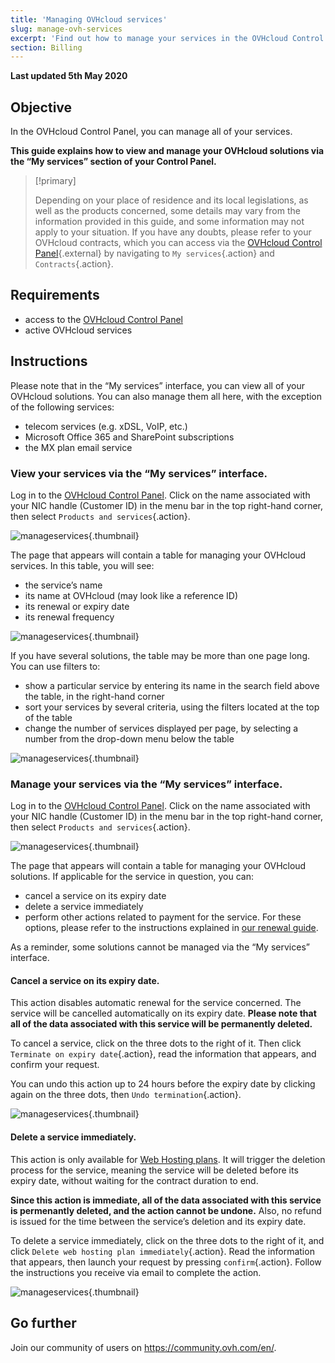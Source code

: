 ```yaml
---
title: 'Managing OVHcloud services'
slug: manage-ovh-services
excerpt: 'Find out how to manage your services in the OVHcloud Control Panel'
section: Billing
---
```


**Last updated 5th May 2020**

## Objective

In the OVHcloud Control Panel, you can manage all of your services.

**This guide explains how to view and manage your OVHcloud solutions via the “My services” section of your Control Panel.**

> [!primary]
>
> Depending on your place of residence and its local legislations, as well as the products concerned, some details may vary from the information provided in this guide, and some information may not apply to your situation. If you have any doubts, please refer to your OVHcloud contracts, which you can access via the [OVHcloud Control Panel](https://www.ovh.com/auth/?action=gotomanager){.external} by navigating to `My services`{.action} and `Contracts`{.action}.
>

## Requirements

- access to the [OVHcloud Control Panel](https://www.ovh.com/auth/?action=gotomanager)
- active OVHcloud services

## Instructions

Please note that in the “My services” interface, you can view all of your OVHcloud solutions. You can also manage them all here, with the exception of the following services:

- telecom services (e.g. xDSL, VoIP, etc.)
- Microsoft Office 365 and SharePoint subscriptions
- the MX plan email service

### View your services via the “My services” interface.

Log in to the [OVHcloud Control Panel](https://www.ovh.com/auth/?action=gotomanager). Click on the name associated with your NIC handle (Customer ID) in the menu bar in the top right-hand corner, then select `Products and services`{.action}.

![manageservices](images/hubservices.png){.thumbnail}

The page that appears will contain a table for managing your OVHcloud services. In this table, you will see:

- the service’s name
- its name at OVHcloud (may look like a reference ID)
- its renewal or expiry date
- its renewal frequency

![manageservices](images/manage-ovh-services-step2.png){.thumbnail}

If you have several solutions, the table may be more than one page long. You can use filters to:

- show a particular service by entering its name in the search field above the table, in the right-hand corner
- sort your services by several criteria, using the filters located at the top of the table 
- change the number of services displayed per page, by selecting a number from the drop-down menu below the table

![manageservices](images/manage-ovh-services-step3.png){.thumbnail}

### Manage your services via the “My services” interface.

Log in to the [OVHcloud Control Panel](https://www.ovh.com/auth/?action=gotomanager). Click on the name associated with your NIC handle (Customer ID) in the menu bar in the top right-hand corner, then select `Products and services`{.action}.

![manageservices](images/hubservices.png){.thumbnail}

The page that appears will contain a table for managing your OVHcloud solutions. If applicable for the service in question, you can:

- cancel a service on its expiry date
- delete a service immediately
- perform other actions related to payment for the service. For these options, please refer to the instructions explained in [our renewal guide](../how-to-use-automatic-renewal-at-ovh/).

As a reminder, some solutions cannot be managed via the “My services” interface.

#### Cancel a service on its expiry date.

This action disables automatic renewal for the service concerned. The service will be cancelled automatically on its expiry date. **Please note that all of the data associated with this service will be permanently deleted.** 

To cancel a service, click on the three dots to the right of it. Then click `Terminate on expiry date`{.action}, read the information that appears, and confirm your request.

You can undo this action up to 24 hours before the expiry date by clicking again on the three dots, then `Undo termination`{.action}.

![manageservices](images/manage-ovh-services-step4.png){.thumbnail}

#### Delete a service immediately.

This action is only available for [Web Hosting plans](https://www.ovh.ie/web-hosting/). It will trigger the deletion process for the service, meaning the service will be deleted before its expiry date, without waiting for the contract duration to end.

**Since this action is immediate, all of the data associated with this service is permenantly deleted, and the action cannot be undone.** Also, no refund is issued for the time between the service’s deletion and its expiry date.

To delete a service immediately, click on the three dots to the right of it, and click `Delete web hosting plan immediately`{.action}. Read the information that appears, then launch your request by pressing `confirm`{.action}. Follow the instructions you receive via email to complete the action.

![manageservices](images/manage-ovh-services-step5.png){.thumbnail}

## Go further

Join our community of users on <https://community.ovh.com/en/>.